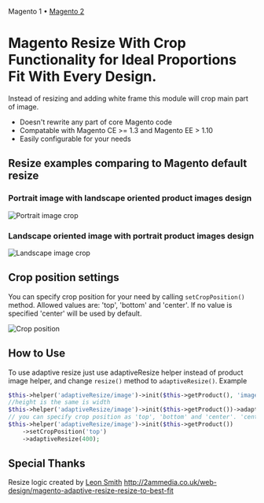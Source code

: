 Magento 1 • [Magento 2](https://github.com/trive-digital/AdaptiveResizeM2)

# Magento Resize With Crop Functionality for Ideal Proportions Fit With Every Design.

Instead of resizing and adding white frame this module will crop main part of image.

* Doesn't rewrite any part of core Magento code
* Compatable with Magento CE >= 1.3 and Magento EE > 1.10
* Easily configurable for your needs

## Resize examples comparing to Magento default resize

### Portrait image with landscape oriented product images design

![Portrait image crop](http://i.imgur.com/rky8S.png)

### Landscape oriented image with portrait product images design

![Landscape image crop](http://i.imgur.com/Q5PMW.png)

## Crop position settings

You can specify crop position for your need by calling `setCropPosition()` method. Allowed values are: 'top', 'bottom' and 'center'. If no value is specified 'center' will be used by default.

![Crop position](http://i.imgur.com/CNv8k.png)

## How to Use

To use adaptive resize just use adaptiveResize helper instead of product image helper, and change `resize()` method to `adaptiveResize()`.
Example

```php
$this->helper('adaptiveResize/image')->init($this->getProduct(), 'image')->adaptiveResize(400, 215);
//height is the same is width
$this->helper('adaptiveResize/image')->init($this->getProduct())->adaptiveResize(400);
// you can specify crop position as 'top', 'bottom' and 'center'. 'center' is used by default
$this->helper('adaptiveResize/image')->init($this->getProduct())
    ->setCropPosition('top')
    ->adaptiveResize(400);
```

## Special Thanks

Resize logic created by [Leon Smith](http://github.com/leonsmith)
http://2ammedia.co.uk/web-design/magento-adaptive-resize-resize-to-best-fit
